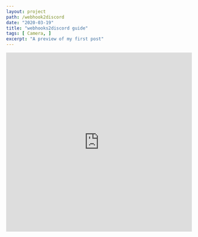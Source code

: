 ```yaml
---
layout: project
path: /webhook2discord
date: "2020-03-19"
title: "webhooks2discord guide"
tags: [ Camera, ]
excerpt: "A preview of my first post"
---
```


<div class="glitch-embed-wrap" style="height: 486px; width: 100%;">
  <iframe
    allow="geolocation; microphone; camera; midi; encrypted-media"
    src="https://glitch.com/embed/#!/embed/webhook2discord?previewSize=100&previewFirst=true&sidebarCollapsed=true"
    alt="webhook2discord on Glitch"
    style="height: 100%; width: 100%; border: 0;">
  </iframe>
</div>
